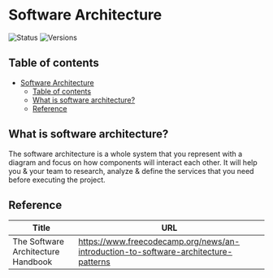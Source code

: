 # Software Architecture

![Status](https://badgen.net/badge/status/in%20progress/orange) ![Versions](https://badgen.net/badge/version/v0.0.1/cyan)

## Table of contents

- [Software Architecture](#software-architecture)
  - [Table of contents](#table-of-contents)
  - [What is software architecture?](#what-is-software-architecture)
  - [Reference](#reference)

## What is software architecture?

The software architecture is a whole system that you represent with a diagram and focus on how components will interact each other. It will help you & your team to research, analyze & define the services that you need before executing the project.

## Reference

Title | URL
---|---
The Software Architecture Handbook | <https://www.freecodecamp.org/news/an-introduction-to-software-architecture-patterns>
